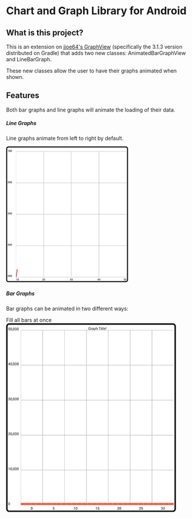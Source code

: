 Chart and Graph Library for Android
====================================

<h2>What is this project?</h2>
This is an extension on <a href="https://github.com/jjoe64/GraphView">jjoe64's GraphView</a> (specifically the 3.1.3 version distributed on Gradle) that adds two new classes: AnimatedBarGraphView and LineBarGraph.

These new classes allow the user to have their graphs animated when shown. 


<h2>Features</h2>

Both bar graphs and line graphs will animate the loading of their data. 

<h5>Line Graphs</h5>

Line graphs animate from left to right by default.

![Line graph animation](public/lineFill.gif?raw=true "Line Graph Animation")

<h5>Bar Graphs</h5>

Bar graphs can be animated in two different ways:

<h7>Fill all bars at once</h7>
![Fill all bars animation](public/fullBarsFill.gif?raw=true "Fill All Bars Animation")

